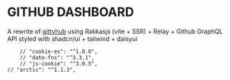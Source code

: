 # GITHUB DASHBOARD

A rewrite of [gittyhub](https://gittyhub.vercel.app/) using
Rakkasjs (vite + SSR) + Relay + Github GraphQL API styled with   shadcn/ui + tailwind  + daisyui


        // "cookie-es": "^1.0.0",
        // "date-fns": "^3.3.1",
        // "js-cookie": "^3.0.5",
    // "arctic": "^1.1.3",
